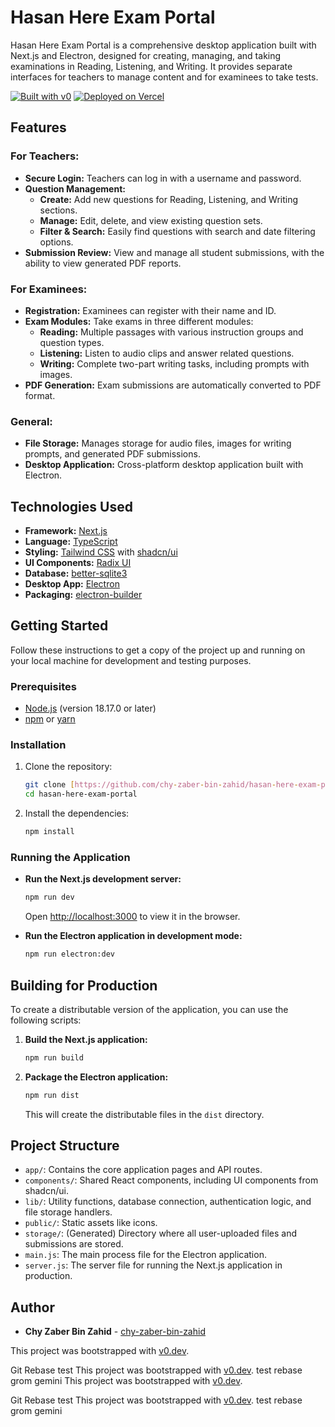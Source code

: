 # Hasan Here Exam Portal

Hasan Here Exam Portal is a comprehensive desktop application built with Next.js and Electron, designed for creating, managing, and taking examinations in Reading, Listening, and Writing. It provides separate interfaces for teachers to manage content and for examinees to take tests.

[![Built with v0](https://img.shields.io/badge/Built%20with-v0.dev-black?style=for-the-badge)](https://v0.dev/chat/projects/TZWxC8Qy5AX)
[![Deployed on Vercel](https://img.shields.io/badge/Deployed%20on-Vercel-black?style=for-the-badge&logo=vercel)](https://vercel.com/chowdhury-zaber-bin-zahids-projects/v0-next-js-login-website)

## Features

### For Teachers:
- **Secure Login:** Teachers can log in with a username and password.
- **Question Management:**
    - **Create:** Add new questions for Reading, Listening, and Writing sections.
    - **Manage:** Edit, delete, and view existing question sets.
    - **Filter & Search:** Easily find questions with search and date filtering options.
- **Submission Review:** View and manage all student submissions, with the ability to view generated PDF reports.

### For Examinees:
- **Registration:** Examinees can register with their name and ID.
- **Exam Modules:** Take exams in three different modules:
    - **Reading:** Multiple passages with various instruction groups and question types.
    - **Listening:** Listen to audio clips and answer related questions.
    - **Writing:** Complete two-part writing tasks, including prompts with images.
- **PDF Generation:** Exam submissions are automatically converted to PDF format.

### General:
- **File Storage:** Manages storage for audio files, images for writing prompts, and generated PDF submissions.
- **Desktop Application:** Cross-platform desktop application built with Electron.

## Technologies Used

- **Framework:** [Next.js](https://nextjs.org/)
- **Language:** [TypeScript](https://www.typescriptlang.org/)
- **Styling:** [Tailwind CSS](https://tailwindcss.com/) with [shadcn/ui](https://ui.shadcn.com/)
- **UI Components:** [Radix UI](https://www.radix-ui.com/)
- **Database:** [better-sqlite3](https://github.com/WiseLibs/better-sqlite3)
- **Desktop App:** [Electron](https://www.electronjs.org/)
- **Packaging:** [electron-builder](https://www.electron.build/)

## Getting Started

Follow these instructions to get a copy of the project up and running on your local machine for development and testing purposes.

### Prerequisites

- [Node.js](https://nodejs.org/) (version 18.17.0 or later)
- [npm](https://www.npmjs.com/) or [yarn](https://yarnpkg.com/)

### Installation

1.  Clone the repository:
    ```bash
    git clone [https://github.com/chy-zaber-bin-zahid/hasan-here-exam-portal.git](https://github.com/chy-zaber-bin-zahid/hasan-here-exam-portal.git)
    cd hasan-here-exam-portal
    ```
2.  Install the dependencies:
    ```bash
    npm install
    ```

### Running the Application

-   **Run the Next.js development server:**
    ```bash
    npm run dev
    ```
    Open [http://localhost:3000](http://localhost:3000) to view it in the browser.

-   **Run the Electron application in development mode:**
    ```bash
    npm run electron:dev
    ```

## Building for Production

To create a distributable version of the application, you can use the following scripts:

1.  **Build the Next.js application:**
    ```bash
    npm run build
    ```
2.  **Package the Electron application:**
    ```bash
    npm run dist
    ```
    This will create the distributable files in the `dist` directory.

## Project Structure

-   `app/`: Contains the core application pages and API routes.
-   `components/`: Shared React components, including UI components from shadcn/ui.
-   `lib/`: Utility functions, database connection, authentication logic, and file storage handlers.
-   `public/`: Static assets like icons.
-   `storage/`: (Generated) Directory where all user-uploaded files and submissions are stored.
-   `main.js`: The main process file for the Electron application.
-   `server.js`: The server file for running the Next.js application in production.

## Author

-   **Chy Zaber Bin Zahid** - [chy-zaber-bin-zahid](https://github.com/chy-zaber-bin-zahid)

This project was bootstrapped with [v0.dev](https://v0.dev).


Git Rebase test
This project was bootstrapped with [v0.dev](https://v0.dev). test rebase grom gemini
This project was bootstrapped with [v0.dev](https://v0.dev).


Git Rebase test
This project was bootstrapped with [v0.dev](https://v0.dev). test rebase grom gemini
